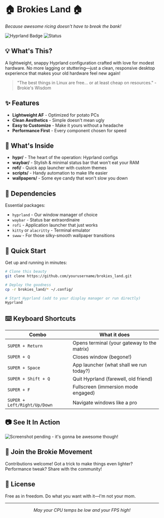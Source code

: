 # 🏠 Brokies Land 🏠

_Because awesome ricing doesn't have to break the bank!_

![Hyprland Badge](https://img.shields.io/badge/WM-Hyprland-blue) ![Status](https://img.shields.io/badge/Status-Awesome-green)

## 💡 What's This?

A lightweight, snappy Hyprland configuration crafted with love for modest hardware. No more lagging or stuttering—just a clean, responsive desktop experience that makes your old hardware feel new again!

> "The best things in Linux are free... or at least cheap on resources." - Brokie's Wisdom

## ✨ Features

- **Lightweight AF** - Optimized for potato PCs
- **Clean Aesthetics** - Simple doesn't mean ugly
- **Easy to Customize** - Make it yours without a headache
- **Performance First** - Every component chosen for speed

## 📂 What's Inside

- **hypr/** - The heart of the operation: Hyprland configs
- **waybar/** - Stylish & minimal status bar that won't eat your RAM
- **rofi/** - Quick app launcher with custom themes
- **scripts/** - Handy automation to make life easier
- **wallpapers/** - Some eye candy that won't slow you down

## 🔧 Dependencies

Essential packages:
- `hyprland` - Our window manager of choice
- `waybar` - Status bar extraordinaire 
- `rofi` - Application launcher that just works
- `kitty` or `alacritty` - Terminal emulator
- `swww` - For those silky-smooth wallpaper transitions

## 🚀 Quick Start

Get up and running in minutes:

```bash
# Clone this beauty
git clone https://github.com/yourusername/brokies_land.git

# Deploy the goodness
cp -r brokies_land/* ~/.config/

# Start Hyprland (add to your display manager or run directly)
Hyprland
```

## ⌨️ Keyboard Shortcuts

| Combo | What it does |
|-------|--------------|
| `SUPER + Return` | Opens terminal (your gateway to the matrix) |
| `SUPER + Q` | Closes window (begone!) |
| `SUPER + Space` | App launcher (what shall we run today?) |
| `SUPER + Shift + Q` | Quit Hyprland (farewell, old friend) |
| `SUPER + F` | Fullscreen (immersion mode engaged) |
| `SUPER + Left/Right/Up/Down` | Navigate windows like a pro |

## 📷 See It In Action

![Screenshot pending - it's gonna be awesome though!]()

## 💪 Join the Brokie Movement

Contributions welcome! Got a trick to make things even lighter? Performance tweak? Share with the community!

## 📜 License

Free as in freedom. Do what you want with it—I'm not your mom.

---

<p align="center"><i>May your CPU temps be low and your FPS high!</i></p>
